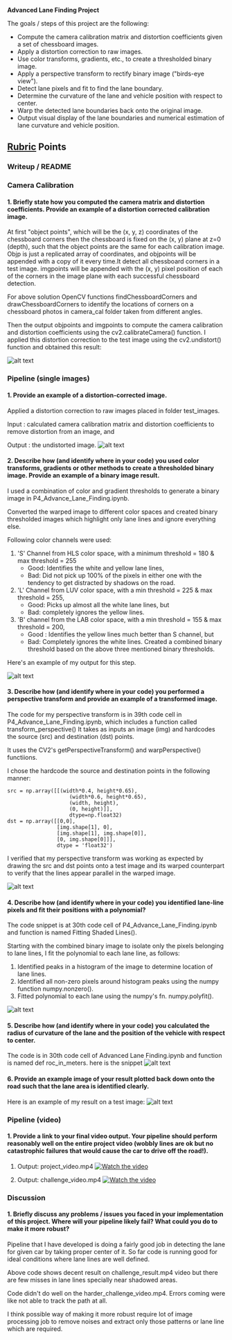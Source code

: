 **Advanced Lane Finding Project**

The goals / steps of this project are the following:

* Compute the camera calibration matrix and distortion coefficients given a set of chessboard images.
* Apply a distortion correction to raw images.
* Use color transforms, gradients, etc., to create a thresholded binary image.
* Apply a perspective transform to rectify binary image ("birds-eye view").
* Detect lane pixels and fit to find the lane boundary.
* Determine the curvature of the lane and vehicle position with respect to center.
* Warp the detected lane boundaries back onto the original image.
* Output visual display of the lane boundaries and numerical estimation of lane curvature and vehicle position.

[//]: # (Image References)

[image1]: ./output_images/camera.PNG "Camera Calibration"
[image2]: ./output_images/undistort.PNG "Undistort Image"
[image3]: ./output_images/threshold.PNG "Combined Threshold"
[image4]: ./output_images/perspective.PNG "Perspective Transform"
[image5]: ./examples/color_fit_lines.jpg "Fit Visual"
[image6]: ./output_images/lanearea.JPG "Lane Area"
[image7]: ./output_images/radius-of-curvature.JPG "Radius of Curvature"
[image8]: ./output_images/normal.JPG "Normal"
[image9]: ./output_images/linefit.JPG "Line Fitting"
[video1]: ./project_video.mp4 "Video"

## [Rubric](https://review.udacity.com/#!/rubrics/571/view) Points

### Writeup / README

### Camera Calibration

#### 1. Briefly state how you computed the camera matrix and distortion coefficients. Provide an example of a distortion corrected calibration image.

At first "object points", which will be the (x, y, z) coordinates of the chessboard corners  then the chessboard is fixed on the (x, y) plane at z=0 (depth), such that the object points are the same for each calibration image. Objp is just a replicated array of coordinates, and objpoints will be appended with a copy of it every time.It detect all chessboard corners in a test image. imgpoints will be appended with the (x, y) pixel position of each of the corners in the image plane with each successful chessboard detection.

For above solution OpenCV functions findChessboardCorners and drawChessboardCorners to identify the locations of corners on a chessboard photos in camera_cal folder taken from different angles.

Then the output objpoints and imgpoints to compute the camera calibration and distortion coefficients using the cv2.calibrateCamera() function. I applied this distortion correction to the test image using the cv2.undistort() function and obtained this result:

![alt text][image1]

### Pipeline (single images)

#### 1. Provide an example of a distortion-corrected image.

Applied a distortion correction to raw images placed in folder test_images.

Input : calculated camera calibration matrix and distortion coefficients to remove distortion from an image, and

Output : the undistorted image.
![alt text][image2]

#### 2. Describe how (and identify where in your code) you used color transforms, gradients or other methods to create a thresholded binary image.  Provide an example of a binary image result.

I used a combination of color and gradient thresholds to generate a binary image in P4_Advance_Lane_Finding.ipynb.

Converted the warped image to different color spaces and created binary thresholded images which highlight only lane lines and ignore everything else.

Following color channels were used:

1. 'S' Channel from HLS color space, with a minimum threshold = 180 & max threshold = 255
    * Good: Identifies the white and yellow lane lines,
    * Bad: Did not pick up 100% of the pixels in either one with the tendency to get distracted by shadows on the road.
2. 'L' Channel from LUV color space, with a min threshold = 225 & max threshold = 255,
    * Good: Picks up almost all the white lane lines, but
    * Bad: completely ignores the yellow lines.
3. 'B' channel from the LAB color space, with a min threshold = 155 & max threshold = 200,
    * Good : Identifies the yellow lines much better than S channel, but
    * Bad: Completely ignores the white lines.
Created a combined binary threshold based on the above three mentioned binary thresholds.

Here's an example of my output for this step.


![alt text][image3]

#### 3. Describe how (and identify where in your code) you performed a perspective transform and provide an example of a transformed image.

The code for my perspective transform is in 39th code cell in P4_Advance_Lane_Finding.ipynb, which includes a function called transform_perspective() It takes as inputs an image (img) and hardcodes the source (src) and destination (dst) points.

It uses the CV2's getPerspectiveTransform() and warpPerspective() functiions.

I chose the hardcode the source and destination points in the following manner:

    src = np.array([[(width*0.4, height*0.65),
                        (width*0.6, height*0.65),
                        (width, height),
                        (0, height)]], 
                        dtype=np.float32)
    dst = np.array([[0,0], 
                    [img.shape[1], 0], 
                    [img.shape[1], img.shape[0]],
                    [0, img.shape[0]]],
                    dtype = 'float32')
                    
I verified that my perspective transform was working as expected by drawing the src and dst points onto a test image and its warped counterpart to verify that the lines appear parallel in the warped image.

![alt text][image4]


#### 4. Describe how (and identify where in your code) you identified lane-line pixels and fit their positions with a polynomial?

The code snippet is at 30th code cell of P4_Advance_Lane_Finding.ipynb and function is named Fitting Shaded Lines().

Starting with the combined binary image to isolate only the pixels belonging to lane lines, I fit the polynomial to each lane line, as follows:
1. Identified peaks in a histogram of the image to determine location of lane lines.
2. Identified all non-zero pixels around histogram peaks using the numpy function numpy.nonzero().
3. Fitted polynomial to each lane using the numpy's fn. numpy.polyfit().

![alt text][image9]

#### 5. Describe how (and identify where in your code) you calculated the radius of curvature of the lane and the position of the vehicle with respect to center.

The code is in 30th code cell of Advanced Lane Finding.ipynb and function is named def roc_in_meters.
here is the snippet
![alt text][image7]

#### 6. Provide an example image of your result plotted back down onto the road such that the lane area is identified clearly.

Here is an example of my result on a test image:
![alt text][image6]

### Pipeline (video)

#### 1. Provide a link to your final video output.  Your pipeline should perform reasonably well on the entire project video (wobbly lines are ok but no catastrophic failures that would cause the car to drive off the road!).
1. Output: project_video.mp4
[![Watch the video](output_images/normal.JPG )](https://www.youtube.com/watch?v=-qympDUjrd0)

2. Output: challenge_video.mp4
[![Watch the video](output_images/challenge.JPG )](https://www.youtube.com/watch?v=NQJB97lcamg)

### Discussion

#### 1. Briefly discuss any problems / issues you faced in your implementation of this project.  Where will your pipeline likely fail?  What could you do to make it more robust?

Pipeline that I have developed is doing a fairly good job in detecting the lane for given car by taking proper center of it. So far code is running good for ideal conditions where lane lines are well defined.

Above code shows decent result on challenge_result.mp4 video but there are few misses in lane lines specially near shadowed areas.

Code didn't do well on the harder_challenge_video.mp4. Errors coming were like not able to track the path at all.

I think possible way of making it more robust require lot of image processing job to remove noises and extract only those patterns or lane line which are required.
